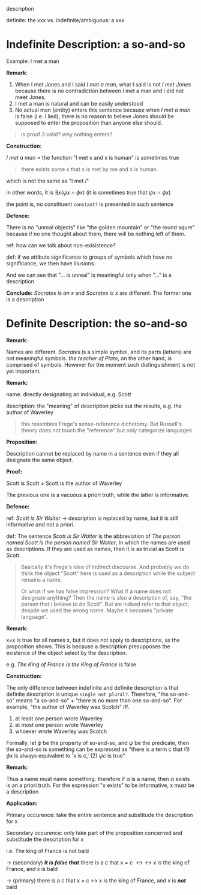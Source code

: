 description

definite: the xxx vs. indefinite/ambiguous: a xxx

# Indefinite Description: a so-and-so

Example: I met a man

**Remark**:

1. When I met Jones and I said *I met a man*, what I said is not *I met Jones* because there is no contradiction between I met a man and I did not meet Jones.
2. I met a man is natural and can be easily understood
3. No actual man (entity) enters this sentence because when *I met a man* is false (i.e. I lied), there is no reason to believe Jones should be supposed to enter the proposition than anyone else should.

> is proof 3 valid? why nothing enters?

**Construction**:

*I met a man* = the function "I met x and x is human" is sometimes true

> there exists some x that x is met by me and x is human

which is not the same as "I met *i*"

in other words, it is $\exists x(\psi x \cap \phi x)$ (it is sometimes true that $\psi x \cap \phi x$)

the point is, no constituent `constant?` is presented in such sentence

**Defence:**

There is no "unreal objects" like "the golden mountain" or "the round squre" because if no one thought about them, there will be nothing left of them.

ref: how can we talk about non-exisistence?

def: if we attibute significance to groups of symbols which have no significance, we then have illusions.

And we can see that "... is unreal" is meaningful only when "..." is a description

**Conclude:** *Socrates is an x* and *Socrates is x* are different. The former one is a description

# Definite Description: the so-and-so

**Remark:**

Names are different. *Socrates* is a simple symbol, and its parts (letters) are not meaningful symbols. *the teacher of Plato*, on the other hand, is comprised of symbols. However for the moment such distinguishment is not yet important.

**Remark:**

name: directly designating an individual, e.g. Scott

description: the "meaning" of description picks out the results, e.g. the author of Waverley

> this resembles Frege's sense-reference dichotomy. But Russell's theory does not touch the "reference" but only categorize languages.

**Proposition:**

Description cannot be replaced by name in a sentence even if they all designate the same object.

**Proof:**

Scott is Scott $\neq$ Scott is the author of Waverley

The previous one is a vacuous a priori truth, while the latter is informative.

**Defence:**

ref: *Scott is Sir Walter* -> description is replaced by name, but it is still informative and not a priori.

def: The sentence *Scott is Sir Walter* is the abbreviation of *The person named Scott is the person named Sir Walter*, in which the names are used as descriptions. If they are used as names, then it is as trivial as Scott is Scott.

> Basically it's Frege's idea of indirect discourse. And probably we do think the object "Scott" here is used as a description while the subject remains a name.
>
> Or what if we has false impression? What if a name does not designate anything? Then the name is also a description of, say, "the person that *I believe to be* Scott". But we indeed refer to that object, despite we used the wrong name. Maybe it becomes "private language".

**Remark:**

x=x is true for all names x, but it does not apply to descriptions, as the proposition shows. This is because a description presupposes the existence of the object select by the description.

e.g. *The King of France is the King of France* is false

**Construction:**

The only difference between indefinite and definite description is that definite description is unique `single not plural?`. Therefore, "the so-and-so" means "a so-and-so" + "there is no more than one so-and-so". For example, "the author of Waverley was Scotch" iff.

1. at least one person wrote Waverley
2. at most one person wrote Waverley
3. whoever wrote Waverley was Scotch

Formally, let $\phi$ be the property of so-and-so, and $\psi$ be the predicate, then the so-and-so is something can be expressed as "there is a term c that (1) $\phi x$ is always equivalent to 'x is c,' (2) $\psi c$ is true"


**Remark:**

Thus a name must name something. therefore if $\alpha$ is a name, then $\alpha$ exists is an a priori truth. For the expression "x exists" to be informative, x must be a description


**Application:**

Primary occurence: take the entire sentence and substitude the description for x

Secondary occurence: only take part of the proposition concerned and substitude the description for x

i.e. The king of France is not bald

-> (secondary) ***It is false that*** there is a c that x = c $\leftrightarrow↔$ x is the king of France, and x is bald

-> (primary) there is a c that x = c $\leftrightarrow$ x is the king of France, and x is ***not*** bald
